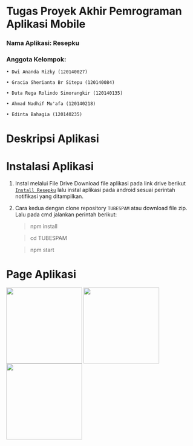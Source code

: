 # Tugas Proyek Akhir Pemrograman Aplikasi Mobile
### Nama Aplikasi: Resepku
### Anggota Kelompok:
  `• Dwi Ananda Rizky (120140027)`
  
  `• Gracia Sherianta Br Sitepu (120140084)`

  `• Duta Rega Rolindo Simorangkir (120140135)`

  `• Ahmad Nadhif Mu'afa (120140218)`

  `• Edinta Bahagia (120140235)`

# Deskripsi Aplikasi


# Instalasi Aplikasi
 1. Instal melalui File Drive
 Download file aplikasi pada link drive berikut [`Install Resepku`](https://drive.google.com/drive/folders/1onxPgGCwjeOXag3Bt8zvR-d7KUtbsP0H?usp=sharing) lalu instal aplikasi pada android sesuai perintah notifikasi yang ditampilkan.

 2. Cara kedua dengan clone repository `TUBESPAM` atau download file zip. Lalu pada cmd jalankan perintah berikut:

    > npm install

    > cd TUBESPAM

    > npm start

# Page Aplikasi 

  <img src="https://user-images.githubusercontent.com/104087436/208226370-61bcf020-129d-472f-a8e8-f0b69259ad58.jpg" align="center" width="200px">  <img src="https://user-images.githubusercontent.com/104087436/208226387-aabeb17e-df26-4888-a6a8-d0359dd371d4.jpg" align="center" width="200px">  <img src="https://user-images.githubusercontent.com/104087436/208226400-6b9a5ef9-f74b-4e0f-9531-03ccd192fe17.jpg" align="center" width="200px">

